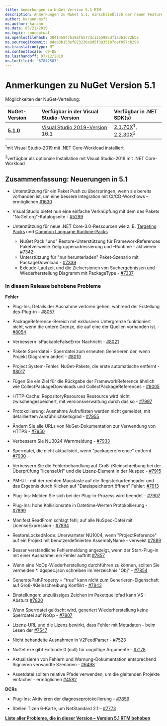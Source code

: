 ```yaml
---
title: Anmerkungen zu NuGet Version 5.1 RTM
description: Anmerkungen zu NuGet 5.1, einschließlich der neuen Features, Fehlerbehebungen und DCRs.
author: karann-msft
ms.author: karann
ms.date: 05/21/2019
ms.topic: conceptual
ms.openlocfilehash: 384145947b19af6577dc1255985df1a361c72bb5
ms.sourcegitcommit: 0dea3b153ef823230a9d5f38351b7cef057cb299
ms.translationtype: MT
ms.contentlocale: de-DE
ms.lasthandoff: 07/12/2019
ms.locfileid: "67842583"
---
```

# <a name="nuget-51-release-notes"></a>Anmerkungen zu NuGet Version 5.1

Möglichkeiten der NuGet-Verteilung:

| NuGet-Version | Verfügbar in der Visual Studio-Version| Verfügbar in .NET SDK(s)|
|:---|:---|:---|
| [**5.1.0**](https://nuget.org/downloads) | [Visual Studio 2019-Version 16.1](https://visualstudio.microsoft.com/downloads/) | [2.1.70X](https://dotnet.microsoft.com/download/dotnet-core/2.1)<sup>1</sup>, [2.2.30X](https://dotnet.microsoft.com/download/dotnet-core/2.2)<sup>2</sup> |

<sup>1</sup>mit Visual Studio-2019 mit .NET Core-Workload installiert 

<sup>2</sup>verfügbar als optionale Installation mit Visual Studio-2019 mit .NET Core-Workload

## <a name="summary-whats-new-in-51"></a>Zusammenfassung: Neuerungen in 5.1

* Unterstützung für ein Paket Push zu überspringen, wenn sie bereits vorhanden ist, um eine bessere Integration mit CI/CD-Workflows – ermöglichen [#1630](https://github.com/NuGet/Home/issues/1630#issuecomment-483461100)

* Visual Studio bietet nun eine einfache Verknüpfung mit dem des Pakets "NuGet.org"-Katalogseite - [#5299](https://github.com/NuGet/Home/issues/5299#issuecomment-494458510)

* Unterstützung für neue .NET Core-3.0-Ressourcen wie z. B. [Targeting Packs](https://github.com/dotnet/cli/issues/10006) und [Common Language Runtime-Packs](https://github.com/dotnet/cli/issues/10007)
  * NuGet Pack "und" Restore-Unterstützung für FrameworkReferences Paketverweise Zielgruppenadressierung und -Runtime - aktivieren [#7342](https://github.com/NuGet/Home/issues/7342)
  * Unterstützung für "nur herunterladen" Paket-Szenario mit PackageDownload - [#7339](https://github.com/NuGet/Home/issues/7339)
  * Exlcude-Laufzeit und die Zielversionen von Suchergebnissen und Wiederherstellung Diagramm mit PackageType - [#7337](https://github.com/NuGet/Home/issues/7337)

### <a name="issues-fixed-in-this-release"></a>In diesem Release behobene Probleme

**Fehler**

* Plug-Ins: Details der Ausnahme verloren gehen, während der Erstellung des-Plug-in - [#8057](https://github.com/NuGet/Home/issues/8057)

* PackageReference-Bereich mit exklusiven Untergrenze funktioniert nicht, wenn die untere Grenze, die auf eine der Quellen vorhanden ist. - [#8054](https://github.com/NuGet/Home/issues/8054)

* Verbessern IsPackableFalseError Nachricht - [#8021](https://github.com/NuGet/Home/issues/8021)

* Pakete Sperrdatei - Sperrdatei zum erneuten Generieren der, wenn Projekt Diagramm ändert - [#8019](https://github.com/NuGet/Home/issues/8019)

* Project System-Fehler: NuGet-Pakete, die erste automatische entfernt - [#8017](https://github.com/NuGet/Home/issues/8017)

* Fügen Sie ein Ziel für die Rückgabe der FrameworkReference ähnlich wie CollectPackageDownloads und CollectPackageReferences - [#8005](https://github.com/NuGet/Home/issues/8005)

* HTTP-Cache:  RepositoryResources Ressource wird nicht zwischengespeichert, mit versionsverwaltung durch das so - [#7997](https://github.com/NuGet/Home/issues/7997)

* Protokollierung: Ausnahme Aufruflisten werden nicht gemeldet, mit detailliertem Ausführlichkeitsgrad - [#7955](https://github.com/NuGet/Home/issues/7955)

* Ändern Sie alle URLs von NuGet-Dokumentation zur Verwendung von HTTPS - [#7950](https://github.com/NuGet/Home/issues/7950)

* Verbessern Sie NU3024 Warnmeldung - [#7933](https://github.com/NuGet/Home/issues/7933)

* Sperrdatei, die nicht aktualisiert, wenn "packagereference" entfernt - [#7930](https://github.com/NuGet/Home/issues/7930)

* Verbessern Sie die Fehlerbehandlung auf Groß-/Kleinschreibung bei der Überprüfung "licenseUrl" und die Lizenz-Element in der Nuspec - [#7915](https://github.com/NuGet/Home/issues/7915)

* PM-UI - mit der rechten Maustaste auf die Registerkartenheader und das Ergebnis durch Klicken auf "Dateispeicherort öffnen" Fehler: [#7913](https://github.com/NuGet/Home/issues/7913)

* Plug-Ins: Melden Sie sich bei der Plug-in-Prozess wird beendet - [#7907](https://github.com/NuGet/Home/issues/7907)

* Plug-Ins: hohe Kollisionsrate in Datetime-Werten Protokollierung - [#7899](https://github.com/NuGet/Home/issues/7899)

* Manifest.ReadFrom schlägt fehl, auf alle NuSpec-Datei mit LicenseExpression - [#7894](https://github.com/NuGet/Home/issues/7894)

* RestoreLockedMode: Unerwarteter NU1004, wenn "ProjectReference" auf ein Projekt mit benutzerdefinierten AssemblyName - verweist [#7889](https://github.com/NuGet/Home/issues/7889)

* Besser verständliche Fehlermeldung angezeigt, wenn der Start-Plug-in mit einer Ausnahme: ein Fehler auftritt [#7857](https://github.com/NuGet/Home/issues/7857)

* Wenn eine NoOp-Wiederherstellung durchführen zu können, sollten Sie vermeiden *. dgspec.json schreiben im Verzeichnis "Obj" - [#7854](https://github.com/NuGet/Home/issues/7854)

* GeneratePathProperty = "true" kann nicht zum Generieren-Eigenschaft auf Groß-/Kleinschreibung Konflikt - [#7843](https://github.com/NuGet/Home/issues/7843)

* Einstellungen: unzulässiges Zeichen im Paketquellpfad kann VS - Absturz [#7820](https://github.com/NuGet/Home/issues/7820)

* Wenn Sperrdatei gelöscht wird, generiert Wiederherstellung keine Sperrdatei auf NoOp - [#7807](https://github.com/NuGet/Home/issues/7807)

* Lizenz-URL und die Lizenz bewirkt, dass Fehler mit Metadaten - beim Lesen der [#7547](https://github.com/NuGet/Home/issues/7547)

* Nicht behandelte Ausnahmen in V2FeedParser - [#7523](https://github.com/NuGet/Home/issues/7523)

* NuGet.exe gibt Exitcode 0 (null) für ungültige Argumente - [#7178](https://github.com/NuGet/Home/issues/7178)

* Aktualisieren von Fehlern und Warnung-Dokumentation entsprechend Signieren verwandte Szenarien - [#6498](https://github.com/NuGet/Home/issues/6498)

* Assetdatei sollten relative Pfade verwenden, um die gleitenden Projekte einfacher - ermöglichen [#4582](https://github.com/NuGet/Home/issues/4582)

**DCRs**

* Plug-Ins: Aktivieren der diagnoseprotokollierung - [#7859](https://github.com/NuGet/Home/issues/7859)

* Stellen Tizen 6-Karte, um NetStandard 2.1 – [#7773](https://github.com/NuGet/Home/issues/7773)

**[Liste aller Probleme, die in dieser Version – Version 5.1 RTM behoben](https://github.com/nuget/home/issues?q=is%3Aissue+is%3Aclosed+milestone%3A%225.1")**
